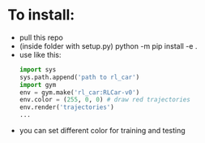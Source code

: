 # To install:
- pull this repo
- (inside folder with setup.py) python -m pip install -e .
- use like this:
    ```python
    import sys
    sys.path.append('path to rl_car')
    import gym
    env = gym.make('rl_car:RLCar-v0')
    env.color = (255, 0, 0) # draw red trajectories
    env.render('trajectories')
    ...
    ```
- you can set different color for training and testing
